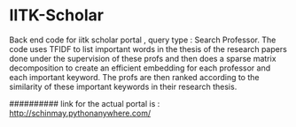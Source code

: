 # IITK-Scholar
Back end code for iitk scholar portal , query type : Search Professor.
The code uses TFIDF to list important words in the thesis of the research papers done under the supervision of these profs and then does a sparse matrix decomposition to create an efficient embedding for each professor and each important keyword.
The profs are then ranked according to the similarity of these important keywords in their research thesis.


##########
link for the  actual portal is  : http://schinmay.pythonanywhere.com/
